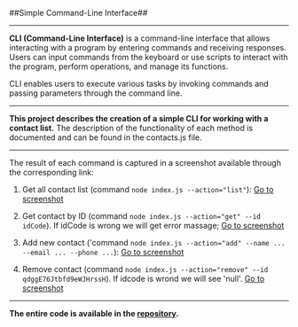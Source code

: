 ##Simple Command-Line Interface##
***

__CLI (Command-Line Interface)__ is a command-line interface that allows interacting with a program by entering commands and receiving responses. Users can input commands from the keyboard or use scripts to interact with the program, perform operations, and manage its functions.

CLI enables users to execute various tasks by invoking commands and passing parameters through the command line.
***

****This project describes the creation of a simple CLI for working with a contact list.****
The description of the functionality of each method is documented and can be found in the contacts.js file.
***

The result of each command is captured in a screenshot available through the corresponding link:


 1. Get all contact list (command `node index.js --action="list"`):
 [Go to screenshot](https://monosnap.com/file/DyXKGn0b1AjVYDWNYJ2QfSgWIBanrH)

 2. Get contact by ID (command `node index.js --action="get" --id idCode`).
 If idCode is wrong we  will get error massage;
 [Go to screenshot](https://monosnap.com/file/tfQW1lKR5vHxfiwirqh2PWA7RpZgS8)

 3. Add new contact ('command `node index.js --action="add" --name ... --email ... --phone ...`):
 [Go to screenshot](https://monosnap.com/file/B98rfIgSj4RNpBDBUpG3ZsVK8iwgH8)

 4. Remove contact (command `node index.js --action="remove" --id qdggE76Jtbfd9eWJHrssH`).
 If idcode is wrond we will see 'null'.
 [Go to screenshot](https://monosnap.com/file/GwuEOYTUXXDsaNcVdfhgEg0Uwycfo8) 

***

****The entire code is available in the [repository](https://github.com/Iryna-Bigdash/nodejs-homework-01-cli.git).****


 

